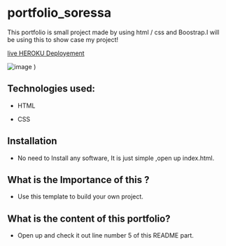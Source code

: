 # portfolio_soressa

 This portfolio is small project made by using html / css and Boostrap.I will be using this to show case my project!
 
 [live HEROKU Deployement](https://portfolio-soressa.herokuapp.com/)
 
![image](https://user-images.githubusercontent.com/78699309/114805689-4a0d4a80-9d58-11eb-8902-4bc3e954b8d2.jpg)
) 

## Technologies used:

- HTML

- CSS

## Installation

* No need to Install any software, It is just simple ,open up index.html.

## What is the Importance of this ?

- Use this template to build your own project.

## What is the content of this portfolio?

- Open up and check it out line number 5 of this README part.


